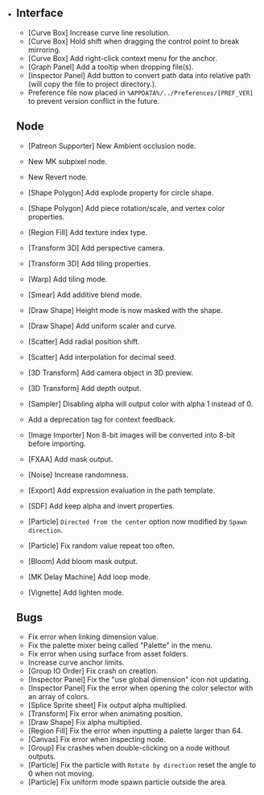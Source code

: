 - ## Interface

  - [Curve Box] Increase curve line resolution.
  - [Curve Box] Hold shift when dragging the control point to break mirroring.
  - [Curve Box] Add right-click context menu for the anchor.
  - [Graph Panel] Add a tooltip when dropping file(s).
  - [Inspector Panel] Add button to convert path data into relative path (will copy the file to project directory.).
  - Preference file now placed in `%APPDATA%/../Preferences/[PREF_VER]` to prevent version conflict in the future.

  

  ## Node

  - [Patreon Supporter] New Ambient occlusion node.
  - New MK subpixel node.
  - New Revert node.

  

  - [Shape Polygon] Add explode property for circle shape.
  - [Shape Polygon] Add piece rotation/scale, and vertex color properties.
  - [Region Fill] Add texture index type.
  - [Transform 3D] Add perspective camera.
  - [Transform 3D] Add tiling properties.
  - [Warp] Add tiling mode.
  - [Smear] Add additive blend mode.
  - [Draw Shape] Height mode is now masked with the shape.
  - [Draw Shape] Add uniform scaler and curve.
  - [Scatter] Add radial position shift.
  - [Scatter] Add interpolation for decimal seed.
  - [3D Transform] Add camera object in 3D preview.
  - [3D Transform] Add depth output.
  - [Sampler] Disabling alpha will output color with alpha 1 instead of 0.
  - Add a deprecation tag for context feedback.
  - [Image Importer]  Non 8-bit images will be converted into 8-bit before importing.
  - [FXAA] Add mask output.
  - [Noise] Increase randomness.
  - [Export] Add expression evaluation in the path template.
  - [SDF] Add keep alpha and invert properties.
  - [Particle] `Directed from the center` option now modified by `Spawn direction`.
  - [Particle] Fix random value repeat too often.
  - [Bloom] Add bloom mask output.
  - [MK Delay Machine] Add loop mode.
  - [Vignette] Add lighten mode.

  

  ## Bugs

  - Fix error when linking dimension value.
  - Fix the palette mixer being called "Palette" in the menu.
  - Fix error when using surface from asset folders.
  - Increase curve anchor limits.
  - [Group IO Order] Fix crash on creation.
  - [Inspector Panel] Fix the "use global dimension" icon not updating.
  - [Inspector Panel] Fix the error when opening the color selector with an array of colors.
  - [Splice Sprite sheet] Fix output alpha multiplied.
  - [Transform] Fix error when animating position.
  - [Draw Shape] Fix alpha multiplied.
  - [Region Fill] Fix the error when inputting a palette larger than 64.
  - [Canvas] Fix error when inspecting node.
  - [Group] Fix crashes when double-clicking on a node without outputs.
  - [Particle] Fix the particle with `Rotate by direction` reset the angle to 0 when not moving.
  - [Particle] Fix uniform mode spawn particle outside the area.